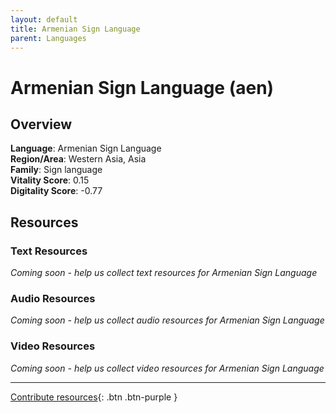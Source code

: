 ```yaml
---
layout: default
title: Armenian Sign Language
parent: Languages
---
```


# Armenian Sign Language (aen)

## Overview

**Language**: Armenian Sign Language  
**Region/Area**: Western Asia, Asia  
**Family**: Sign language  
**Vitality Score**: 0.15  
**Digitality Score**: -0.77  

## Resources

### Text Resources
*Coming soon - help us collect text resources for Armenian Sign Language*

### Audio Resources
*Coming soon - help us collect audio resources for Armenian Sign Language*

### Video Resources
*Coming soon - help us collect video resources for Armenian Sign Language*

---

[Contribute resources](https://fairtrain.github.io/){: .btn .btn-purple }
